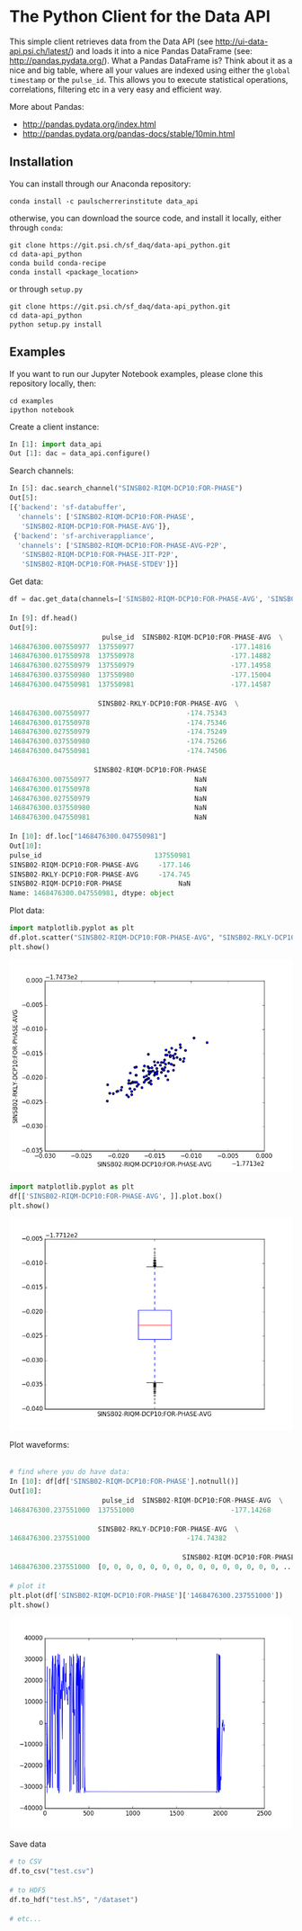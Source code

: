 # The Python Client for the Data API

This simple client retrieves data from the Data API (see http://ui-data-api.psi.ch/latest/) and loads it into a nice Pandas DataFrame (see: http://pandas.pydata.org/).
What a Pandas DataFrame is? Think about it as a nice and big table, where all your values are indexed using either the `global timestamp` or the `pulse_id`. This allows you to execute statistical operations, correlations, filtering etc in a very easy and efficient way.

More about Pandas:
* http://pandas.pydata.org/index.html
* http://pandas.pydata.org/pandas-docs/stable/10min.html

## Installation

You can install through our Anaconda repository:

```
conda install -c paulscherrerinstitute data_api
```

otherwise, you can download the source code, and install it locally, either through `conda`:

```
git clone https://git.psi.ch/sf_daq/data-api_python.git
cd data-api_python
conda build conda-recipe
conda install <package_location>
```

or through `setup.py`
```
git clone https://git.psi.ch/sf_daq/data-api_python.git
cd data-api_python
python setup.py install
```


## Examples

If you want to run our Jupyter Notebook examples, please clone this repository locally, then:
```
cd examples
ipython notebook
```


Create a client instance:

```python
In [1]: import data_api
Out [1]: dac = data_api.configure()
```

Search channels:

```python
In [5]: dac.search_channel("SINSB02-RIQM-DCP10:FOR-PHASE")
Out[5]: 
[{'backend': 'sf-databuffer',
  'channels': ['SINSB02-RIQM-DCP10:FOR-PHASE',
   'SINSB02-RIQM-DCP10:FOR-PHASE-AVG']},
 {'backend': 'sf-archiverappliance',
  'channels': ['SINSB02-RIQM-DCP10:FOR-PHASE-AVG-P2P',
   'SINSB02-RIQM-DCP10:FOR-PHASE-JIT-P2P',
   'SINSB02-RIQM-DCP10:FOR-PHASE-STDEV']}]
```

Get data:

```python
df = dac.get_data(channels=['SINSB02-RIQM-DCP10:FOR-PHASE-AVG', 'SINSB02-RKLY-DCP10:FOR-PHASE-AVG', 'SINSB02-RIQM-DCP10:FOR-PHASE'], start="2016-07-14 08:05", range_type="date", delta_range=1)

In [9]: df.head()
Out[9]: 
                       pulse_id  SINSB02-RIQM-DCP10:FOR-PHASE-AVG  \
1468476300.007550977  137550977                        -177.14816   
1468476300.017550978  137550978                        -177.14882   
1468476300.027550979  137550979                        -177.14958   
1468476300.037550980  137550980                        -177.15004   
1468476300.047550981  137550981                        -177.14587   

                      SINSB02-RKLY-DCP10:FOR-PHASE-AVG  \
1468476300.007550977                        -174.75343   
1468476300.017550978                        -174.75346   
1468476300.027550979                        -174.75249   
1468476300.037550980                        -174.75266   
1468476300.047550981                        -174.74506   

                     SINSB02-RIQM-DCP10:FOR-PHASE  
1468476300.007550977                          NaN  
1468476300.017550978                          NaN  
1468476300.027550979                          NaN  
1468476300.037550980                          NaN  
1468476300.047550981                          NaN 

In [10]: df.loc["1468476300.047550981"]
Out[10]: 
pulse_id                            137550981
SINSB02-RIQM-DCP10:FOR-PHASE-AVG     -177.146
SINSB02-RKLY-DCP10:FOR-PHASE-AVG     -174.745
SINSB02-RIQM-DCP10:FOR-PHASE              NaN
Name: 1468476300.047550981, dtype: object
```

Plot data:
```python
import matplotlib.pyplot as plt
df.plot.scatter("SINSB02-RIQM-DCP10:FOR-PHASE-AVG", "SINSB02-RKLY-DCP10:FOR-PHASE-AVG")
plt.show()
```

![alt text](docs/scatter_plot.png)

```python
import matplotlib.pyplot as plt
df[['SINSB02-RIQM-DCP10:FOR-PHASE-AVG', ]].plot.box()
plt.show()
```

![alt text](docs/box_plot.png)


Plot waveforms:
```python

# find where you do have data:
In [10]: df[df['SINSB02-RIQM-DCP10:FOR-PHASE'].notnull()]
Out[10]: 
                       pulse_id  SINSB02-RIQM-DCP10:FOR-PHASE-AVG  \
1468476300.237551000  137551000                        -177.14268   

                      SINSB02-RKLY-DCP10:FOR-PHASE-AVG  \
1468476300.237551000                        -174.74382   

                                           SINSB02-RIQM-DCP10:FOR-PHASE  
1468476300.237551000  [0, 0, 0, 0, 0, 0, 0, 0, 0, 0, 0, 0, 0, 0, 0, ...  

# plot it
plt.plot(df['SINSB02-RIQM-DCP10:FOR-PHASE']['1468476300.237551000'])
plt.show()
```

![alt text](docs/waveform_plot.png)

Save data

```python
# to CSV
df.to_csv("test.csv")

# to HDF5
df.to_hdf("test.h5", "/dataset")

# etc...
```

